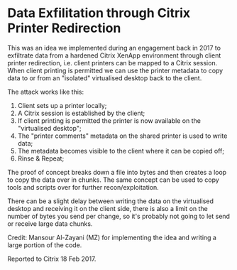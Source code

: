 # Data Exfilitation through Citrix Printer Redirection 
This was an idea we implemented during an engagement back in 2017 to exfiltrate data from a hardened Citrix XenApp environment through client printer redirection, i.e. client printers can be mapped to a Citrix session. When client printing is permitted we can use the printer metadata to copy data to or from an "isolated" virtualised desktop back to the client. 

The attack works like this:
1. Client sets up a printer locally;
2. A Citrix session is established by the client;
3. If client printing is permitted the printer is now available on the "virtualised desktop";
4. The "printer comments" metadata on the shared printer is used to write data;
5. The metadata becomes visible to the client where it can be copied off;
6. Rinse & Repeat;

The proof of concept breaks down a file into bytes and then creates a loop to copy the data over in chunks. The same concept can be used to copy tools and scripts over for further recon/exploitation.

There can be a slight delay between writing the data on the virtualised desktop and receiving it on the client side, there is also a limit on the number of bytes you send per change, so it's probably not going to let send or receive large data chunks.

Credit: Mansour Al-Zayani (MZ) for implementing the idea and writing a large portion of the code.

Reported to Citrix 18 Feb 2017.

